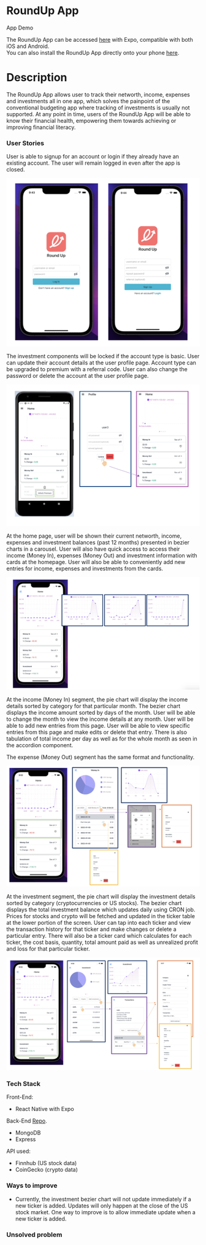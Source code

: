 # RoundUp App

App Demo

The RoundUp App can be accessed [here](https://expo.dev/@shizhenggg/RoundUp) with Expo, compatible with both iOS and Android. <br>
You can also install the RoundUp App directly onto your phone [here](https://exp-shell-app-assets.s3.us-west-1.amazonaws.com/android/%40ngsuwen/RoundUp-510c994d5e7e4940926793e7537c97e5-signed.apk).

# Description

The RoundUp App allows user to track their networth, income, expenses and investments all in one app, which solves the painpoint of the conventional budgeting app where tracking of investments is usually not supported.
At any point in time, users of the RoundUp App will be able to know their financial health, empowering them towards achieving or improving financial literacy.

### User Stories

User is able to signup for an account or login if they already have an existing account. The user will remain logged in even after the app is closed. 

![Login and signup page](/assets/readMeScreenShots/login.png)

The investment components will be locked if the account type is basic. User can update their account details at the user profile page. Account type can be upgraded to premium with a referral code. User can also change the password or delete the account at the user profile page. 

![Profile page](/assets/readMeScreenShots/profile.png)

At the home page, user will be shown their current networth, income, expenses and investment balances (past 12 months) presented in bezier charts in a carousel.
User will also have quick access to access their income (Money In), expenses (Money Out) and investment information with cards at the homepage.
User will also be able to conveniently add new entries for income, expenses and investments from the cards.

![Home page](/assets/readMeScreenShots/home.png)

At the income (Money In) segment, the pie chart will display the income details sorted by category for that particular month.
The bezier chart displays the income amount sorted by days of the month.
User will be able to change the month to view the income details at any month.
User will be able to add new entries from this page.
User will be able to view specific entries from this page and make edits or delete that entry.
There is also tabulation of total income per day as well as for the whole month as seen in the accordion component.

The expense (Money Out) segment has the same format and functionality.

![Cash and Expense page](/assets/readMeScreenShots/cash.png)

At the investment segment, the pie chart will display the investment details sorted by category (cryptocurrencies or US stocks).
The bezier chart displays the total investment balance which updates daily using CRON job.
Prices for stocks and crypto will be fetched and updated in the ticker table at the lower portion of the screen.
User can tap into each ticker and view the transaction history for that ticker and make changes or delete a particular entry.
There will also be a ticker card which calculates for each ticker, the cost basis, quantity, total amount paid as well as unrealized profit and loss for that particular ticker.

![Investment page](/assets/readMeScreenShots/investment.png)

### Tech Stack

Front-End:

- React Native with Expo

Back-End [Repo](https://github.com/ngsuwen/RoundUp-BE).

- MongoDB
- Express

API used:

- Finnhub (US stock data)
- CoinGecko (crypto data)

### Ways to improve

- Currently, the investment bezier chart will not update immediately if a new ticker is added. Updates will only happen at the close of the US stock market. One way to improve is to allow immediate update when a new ticker is added. 

### Unsolved problem
